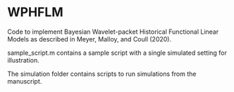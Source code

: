 # WPHFLM
Code to implement Bayesian Wavelet-packet Historical Functional Linear Models as described in Meyer, Malloy, and Coull (2020).

sample_script.m contains a sample script with a single simulated setting for illustration.

The simulation folder contains scripts to run simulations from the manuscript.
